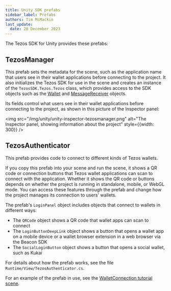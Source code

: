 ```yaml
---
title: Unity SDK prefabs
sidebar_label: Prefabs
authors: Tim McMackin
last_update:
  date: 20 December 2023
---
```


The Tezos SDK for Unity provides these prefabs:

## TezosManager

This prefab sets the metadata for the scene, such as the application name that users see in their wallet applications before connecting to the project.
It also initializes the Tezos SDK for use in the scene and creates an instance of the `TezosSDK.Tezos.Tezos` class, which provides access to the SDK objects such as the [Wallet](./reference/Wallet) and [MessageReceiver](./reference/MessageReceiver) objects.

Its fields control what users see in their wallet applications before connecting to the project, as shown in this picture of the Inspector panel:

<img src="/img/unity/unity-inspector-tezosmanager.png" alt="The Inspector panel, showing information about the project" style={{width: 300}} />

## TezosAuthenticator

This prefab provides code to connect to different kinds of Tezos wallets.

If you copy this prefab into your scene and run the scene, it shows a QR code or connection buttons that Tezos wallet applications can scan to connect with the application.
Whether it shows the QR code or buttons depends on whether the project is running in standalone, mobile, or WebGL mode.
You can access these features through the prefab and change how the project manages its connection to users' wallets.

The prefab's `LoginPanel` object includes objects that connect to wallets in different ways:

- The `QRCode` object shows a QR code that wallet apps can scan to connect
- The `LoginButtonDeepLink` object shows a button that opens a wallet app on a mobile device or a wallet browser extension in a web browser via the Beacon SDK
- The `SocialLoginButton` object shows a button that opens a social wallet, such as Kukai

For details about how the prefab works, see the file `Runtime/View/TezosAuthenticator.cs`.

For an example of the prefab in use, see the [WalletConnection tutorial scene](./scenes#walletconnection-scene).

